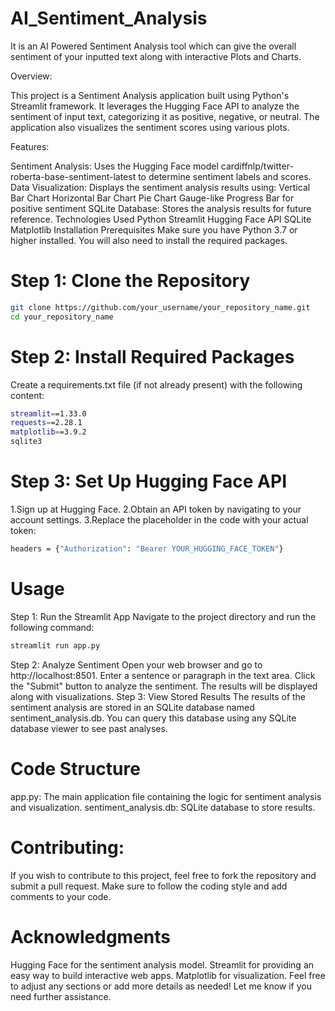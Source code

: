 # AI_Sentiment_Analysis
It is an AI Powered Sentiment Analysis tool which can give the overall sentiment of your inputted text along with interactive Plots and Charts.

Overview:

This project is a Sentiment Analysis application built using Python's Streamlit framework. It leverages the Hugging Face API to analyze the sentiment of input text, categorizing it as positive, negative, or neutral. The application also visualizes the sentiment scores using various plots.

Features:

Sentiment Analysis: Uses the Hugging Face model cardiffnlp/twitter-roberta-base-sentiment-latest to determine sentiment labels and scores.
Data Visualization: Displays the sentiment analysis results using:
Vertical Bar Chart
Horizontal Bar Chart
Pie Chart
Gauge-like Progress Bar for positive sentiment
SQLite Database: Stores the analysis results for future reference.
Technologies Used
Python
Streamlit
Hugging Face API
SQLite
Matplotlib
Installation
Prerequisites
Make sure you have Python 3.7 or higher installed. You will also need to install the required packages.

# Step 1: Clone the Repository
```bash
git clone https://github.com/your_username/your_repository_name.git
cd your_repository_name
```

# Step 2: Install Required Packages
Create a requirements.txt file (if not already present) with the following content:
```bash
streamlit==1.33.0
requests==2.28.1
matplotlib==3.9.2
sqlite3
```

# Step 3: Set Up Hugging Face API
1.Sign up at Hugging Face.
2.Obtain an API token by navigating to your account settings.
3.Replace the placeholder in the code with your actual token:

```bash
headers = {"Authorization": "Bearer YOUR_HUGGING_FACE_TOKEN"}
```
# Usage
Step 1: Run the Streamlit App
Navigate to the project directory and run the following command:
```bash
streamlit run app.py
```
Step 2: Analyze Sentiment
Open your web browser and go to http://localhost:8501.
Enter a sentence or paragraph in the text area.
Click the "Submit" button to analyze the sentiment.
The results will be displayed along with visualizations.
Step 3: View Stored Results
The results of the sentiment analysis are stored in an SQLite database named sentiment_analysis.db. You can query this database using any SQLite database viewer to see past analyses.

# Code Structure
app.py: The main application file containing the logic for sentiment analysis and visualization.
sentiment_analysis.db: SQLite database to store results.
# Contributing:
If you wish to contribute to this project, feel free to fork the repository and submit a pull request. Make sure to follow the coding style and add comments to your code.

# Acknowledgments
Hugging Face for the sentiment analysis model.
Streamlit for providing an easy way to build interactive web apps.
Matplotlib for visualization.
Feel free to adjust any sections or add more details as needed! Let me know if you need further assistance.
